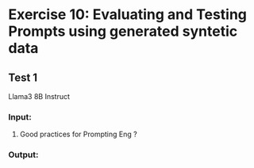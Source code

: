 # Exercise 10: Evaluating and Testing Prompts using generated syntetic data

## Test 1 
Llama3 8B Instruct

### Input: 
1. Good practices for Prompting Eng ?

### Output:
